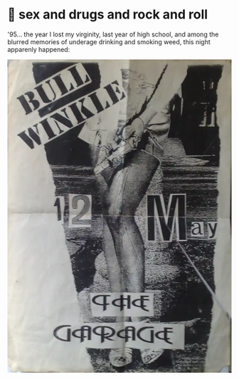 # 🎸 sex and drugs and rock and roll

'95... the year I lost my virginity, last year of high school, and among the
blurred memories of underage drinking and smoking weed, this night apparenly
happened:

![bullwinkle](bullwinkle.webp)
